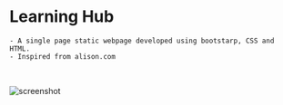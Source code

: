 # Learning Hub
    - A single page static webpage developed using bootstarp, CSS and HTML.
    - Inspired from alison.com
<br>

![screenshot](https://user-images.githubusercontent.com/79437368/220265590-9459fecf-41ce-4bdd-9526-d1eaaf12494a.jpeg)
